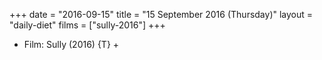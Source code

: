 +++
date = "2016-09-15"
title = "15 September 2016 (Thursday)"
layout = "daily-diet"
films = ["sully-2016"]
+++


* Film: Sully (2016) {T} +
